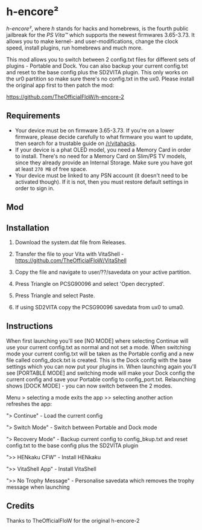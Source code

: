 # h-encore²

*h-encore²*, where *h* stands for hacks and homebrews, is the fourth public jailbreak for the *PS Vita™* which supports the newest firmwares 3.65-3.73. It allows you to make kernel- and user-modifications, change the clock speed, install plugins, run homebrews and much more.

This mod allows you to switch between 2 config.txt files for different sets of plugins - Portable and Dock. You can also backup your current config.txt and reset to the base config plus the SD2VITA plugin. This only works on the ur0 partition so make sure there's no config.txt in the ux0. Please install the original app first to then patch the mod:

https://github.com/TheOfficialFloW/h-encore-2

## Requirements

- Your device must be on firmware 3.65-3.73. If you're on a lower firmware, please decide carefully to what firmware you want to update, then search for a trustable guide on [/r/vitahacks](https://www.reddit.com/r/vitahacks/).
- If your device is a phat OLED model, you need a Memory Card in order to install. There's no need for a Memory Card on Slim/PS TV models, since they already provide an Internal Storage. Make sure you have got at least `270 MB` of free space.
- Your device must be linked to any PSN account (it doesn't need to be activated though). If it is not, then you must restore default settings in order to sign in.

## Mod
## Installation

1. Download the system.dat file from Releases.

2. Transfer the file to your Vita with VitaShell - https://github.com/TheOfficialFloW/VitaShell

3. Copy the file and navigate to user/??/savedata on your active partition.

4. Press Triangle on PCSG90096 and select 'Open decrypted'.

5. Press Triangle and select Paste.

4. If using SD2VITA copy the PCSG90096 savedata from ux0 to uma0.

## Instructions

When first launching you'll see [NO MODE] where selecting Continue will use your current config.txt as normal and not set a mode. When switching mode your current config.txt will be taken as the Portable config and a new file called config_dock.txt is created. This is the Dock config with the base settings which you can now put your plugins in. When launching again you'll see [PORTABLE MODE] and switching mode will make your Dock config the current config and save your Portable config to config_port.txt. Relaunching shows [DOCK MODE] - you can now switch between the 2 modes.

Menu > selecting a mode exits the app >> selecting another action refreshes the app:

"> Continue" - Load the current config

"> Switch Mode" - Switch between Portable and Dock mode

"> Recovery Mode" - Backup current config to config_bkup.txt and reset config.txt to the base config plus the SD2VITA plugin

">> HENkaku CFW" - Install HENkaku

">> VitaShell App" - Install VitaShell

">> No Trophy Message" - Personalise savedata which removes the trophy message when launching

## Credits

Thanks to TheOfficialFloW for the original h-encore-2
